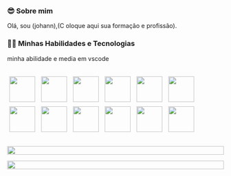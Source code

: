 ### 😎 **Sobre mim**  
Olá, sou (johann),(C oloque aqui sua formação e profissão).



<!--
<p align="center">
  <a href="https://youtube.com/@MenteMaker?sub_confirmation=1">
    <img src="https://img.shields.io/badge/Inscreva--se-no%20YouTube-red?logo=youtube&style=for-the-badge" width="220">
  </a>
</p>

![YouTube Subscribers](https://img.shields.io/youtube/channel/subscribers/UCdHR_M4vqK1rtKo56RMQ9tQ?style=social)
-->

<!--
![YouTube Views](https://img.shields.io/youtube/channel/views/UCdHR_M4vqK1rtKo56RMQ9tQ?style=social)
-->

<!--
### 🌐 **Minhas Redes Sociais**  
@johann uesler tamanini
-->

### 🧑‍💻 **Minhas Habilidades e Tecnologias**  
minha abilidade e media em vscode

<div style="display: flex; flex-wrap: wrap; justify-content: center;">



 [ <img src="https://techstack-generator.vercel.app/docker-icon.svg" width="60" style="margin: 5px;">](https://user-images.githubusercontent.com/74038190/212896001-c2105e17-255f-4816-b348-8cfddfe2a915.gif)
 [ <img src="https://techstack-generator.vercel.app/github-icon.svg" width="60" style="margin: 5px;">](http://user-images.githubusercontent.com/74038190/225813708-98b745f2-7d22-48cf-9150-083f1b00d6c9.gif)
[  <img src="https://www.vectorlogo.zone/logos/linux/linux-icon.svg" width="60" style="margin: 5px;">](https://user-images.githubusercontent.com/74038190/212750680-266fa8aa-39f1-4e8b-8873-7181dbaf3d7c.gif)
  <img src="https://www.vectorlogo.zone/logos/w3_html5/w3_html5-icon.svg" width="60" style="margin: 5px;">
  <img src="https://www.vectorlogo.zone/logos/w3_css/w3_css-official.svg" width="60" style="margin: 5px;">
  <img src="https://techstack-generator.vercel.app/js-icon.svg" width="60" style="margin: 5px;">
  <img src="https://techstack-generator.vercel.app/ts-icon.svg" width="60" style="margin: 5px;">
  <img src="https://techstack-generator.vercel.app/java-icon.svg" width="60" style="margin: 5px;">
  <img src="https://techstack-generator.vercel.app/mysql-icon.svg" width="60" style="margin: 5px;">
  <img src="https://www.vectorlogo.zone/logos/docker/docker-official.svg" width="60" style="margin: 5px;">
  <img src="https://techstack-generator.vercel.app/raspberrypi-icon.svg" width="60" style="margin: 5px;">
  <img src="https://techstack-generator.vercel.app/cpp-icon.svg" width="60" style="margin: 5px;">

</div>

<p align="center">
  <img src="https://i.imgur.com/dBaSKWF.gif" height="20" width="100%">
</p>


<p align="center">
  <img src="https://i.imgur.com/dBaSKWF.gif" height="20" width="100%">
</p>


<br><br>



